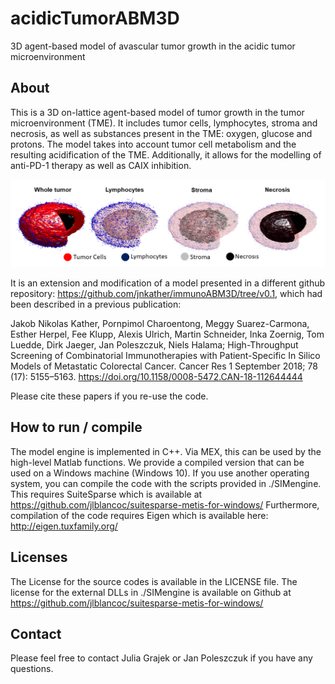 # acidicTumorABM3D
3D agent-based model of avascular tumor growth in the acidic tumor microenvironment
## About

This is a 3D on-lattice agent-based model of tumor growth in the tumor microenvironment (TME). It includes tumor cells, lymphocytes, stroma and necrosis, as well as substances present in the TME: oxygen, glucose and protons.
The model takes into account tumor cell metabolism and the resulting acidification of the TME. Additionally, it allows for the modelling of anti-PD-1 therapy as well as CAIX inhibition.

![3D visualization](preview.png "3D visualization")

It is an extension and modification of a model presented in a different github repository:
https://github.com/jnkather/immunoABM3D/tree/v0.1,
which had been described in a previous publication:

Jakob Nikolas Kather, Pornpimol Charoentong, Meggy Suarez-Carmona, Esther Herpel, Fee Klupp, Alexis Ulrich, Martin Schneider, Inka Zoernig, Tom Luedde, Dirk Jaeger, Jan Poleszczuk, Niels Halama;
High-Throughput Screening of Combinatorial Immunotherapies with Patient-Specific In Silico Models of Metastatic Colorectal Cancer.
Cancer Res 1 September 2018; 78 (17): 5155–5163. https://doi.org/10.1158/0008-5472.CAN-18-112644444

Please cite these papers if you re-use the code. 

## How to run / compile

The model engine is implemented in C++. Via MEX, this can be used by the high-level Matlab functions. We provide a compiled version that can be used on a Windows machine (Windows 10). If you use another operating system, you can compile the code with the scripts provided in ./SIMengine. This requires SuiteSparse which is available at https://github.com/jlblancoc/suitesparse-metis-for-windows/
Furthermore, compilation of the code requires Eigen which is available here: http://eigen.tuxfamily.org/

## Licenses

The License for the source codes is available in the LICENSE file. The license for the external DLLs in ./SIMengine is available on Github at https://github.com/jlblancoc/suitesparse-metis-for-windows/

## Contact

Please feel free to contact Julia Grajek or Jan Poleszczuk if you have any questions.
